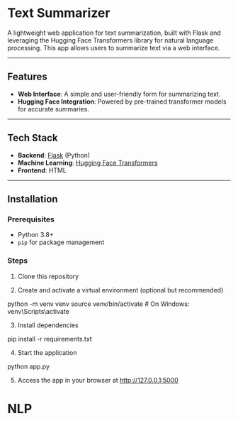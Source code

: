 # Text Summarizer

A lightweight web application for text summarization, built with Flask and leveraging the Hugging Face Transformers library for natural language processing. This app allows users to summarize text via a web interface.

---

## Features

- **Web Interface**: A simple and user-friendly form for summarizing text.
- **Hugging Face Integration**: Powered by pre-trained transformer models for accurate summaries.

---

## Tech Stack

- **Backend**: [Flask](https://flask.palletsprojects.com/) (Python)
- **Machine Learning**: [Hugging Face Transformers](https://huggingface.co/transformers/)
- **Frontend**: HTML

---

## Installation

### Prerequisites
- Python 3.8+
- `pip` for package management

### Steps
1. Clone this repository

2. Create and activate a virtual environment (optional but recommended)

python -m venv venv
source venv/bin/activate  # On Windows: venv\Scripts\activate

3. Install dependencies

pip install -r requirements.txt

4. Start the application

python app.py

5. Access the app in your browser at http://127.0.0.1:5000

# NLP
